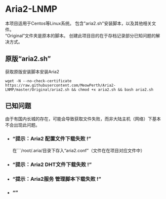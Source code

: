 # Aria2-LNMP
本项目适用于Centos等Linux系统。
包含"aria2.sh"安装脚本，以及其他相关文件。<br>
“Original”文件夹是原本的脚本。
创建此项目目的在于存档记录部分已知问题的解决方式。


## 原版“aria2.sh”

获取原版安装脚本安装Aria2
```
wget -N --no-check-certificate https://raw.githubusercontent.com/MeowPerth/Aria2-LNMP/master/Original/aria2.sh && chmod +x aria2.sh && bash aria2.sh
```
## 已知问题
由于有国内长城的存在，可能会导致获取文件失败，而非大陆主机（网络）下基本不会出现此问题。
* ### “提示：Aria2 配置文件下载失败 !”
	在```/root/.aria/目录下存入“aria2.conf”（文件在在项目对应文件中）<br>
	

* ### “提示：Aria2 DHT文件下载失败 !”

* ### “提示：Aria2服务 管理脚本下载失败 !”

* ### “”